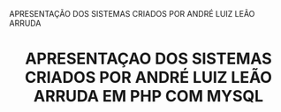 <html><head><tite> APRESENTAÇÃO DOS SISTEMAS CRIADOS POR ANDRÉ LUIZ LEÃO ARRUDA </title></head>
<body><center><h1> APRESENTAÇAO DOS SISTEMAS CRIADOS POR ANDRÉ LUIZ LEÃO ARRUDA EM PHP COM MYSQL </body>
</html>
